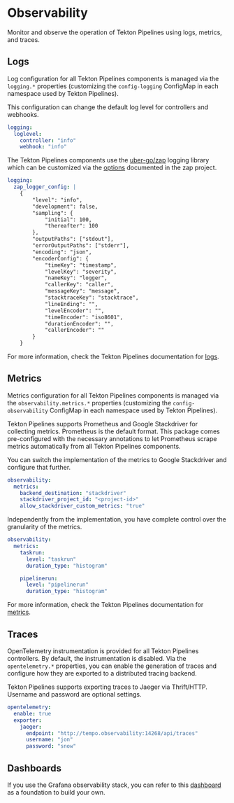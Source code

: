 # Observability

Monitor and observe the operation of Tekton Pipelines using logs, metrics, and traces.

## Logs

Log configuration for all Tekton Pipelines components is managed via the `logging.*` properties (customizing the `config-logging`
ConfigMap in each namespace used by Tekton Pipelines).

This configuration can change the default log level for controllers and webhooks.

```yaml
logging:
  loglevel:
    controller: "info"
    webhook: "info"
```

The Tekton Pipelines components use the [uber-go/zap](https://github.com/uber-go/zap) logging library
which can be customized via the [options](https://github.com/uber-go/zap/blob/master/config.go#L58) documented in the zap project.

```yaml
logging:
  zap_logger_config: |
    {
        "level": "info",
        "development": false,
        "sampling": {
            "initial": 100,
            "thereafter": 100
        },
        "outputPaths": ["stdout"],
        "errorOutputPaths": ["stderr"],
        "encoding": "json",
        "encoderConfig": {
            "timeKey": "timestamp",
            "levelKey": "severity",
            "nameKey": "logger",
            "callerKey": "caller",
            "messageKey": "message",
            "stacktraceKey": "stacktrace",
            "lineEnding": "",
            "levelEncoder": "",
            "timeEncoder": "iso8601",
            "durationEncoder": "",
            "callerEncoder": ""
        }
    }
```

For more information, check the Tekton Pipelines documentation for [logs](https://tekton.dev/docs/pipelines/logs).

## Metrics

Metrics configuration for all Tekton Pipelines components is managed via the `observability.metrics.*` properties (customizing
the `config-observability` ConfigMap in each namespace used by Tekton Pipelines).

Tekton Pipelines supports Prometheus and Google Stackdriver for collecting metrics. Prometheus is the default format. This package
comes pre-configured with the necessary annotations to let Prometheus scrape metrics automatically from all Tekton Pipelines components.

You can switch the implementation of the metrics to Google Stackdriver and configure that further.

```yaml
observability:
  metrics:
    backend_destination: "stackdriver"
    stackdriver_project_id: "<project-id>"
    allow_stackdriver_custom_metrics: "true"
```

Independently from the implementation, you have complete control over the granularity of the metrics.

```yaml
observability:
  metrics:
    taskrun:
      level: "taskrun"
      duration_type: "histogram"

    pipelinerun:
      level: "pipelinerun"
      duration_type: "histogram"
```

For more information, check the Tekton Pipelines documentation for [metrics](https://tekton.dev/docs/pipelines/metrics).

## Traces

OpenTelemetry instrumentation is provided for all Tekton Pipelines controllers. By default, the instrumentation is disabled.
Via the `opentelemetry.*` properties, you can enable the generation of traces and configure how they are exported to a distributed tracing backend.

Tekton Pipelines supports exporting traces to Jaeger via Thrift/HTTP. Username and password are optional settings.

```yaml
opentelemetry:
  enable: true
  exporter:
    jaeger:
      endpoint: "http://tempo.observability:14268/api/traces"
      username: "jon"
      password: "snow"
```

## Dashboards

If you use the Grafana observability stack, you can refer to this [dashboard](https://github.com/mgreau/tekton-pipelines-elastic-o11y)
as a foundation to build your own.
